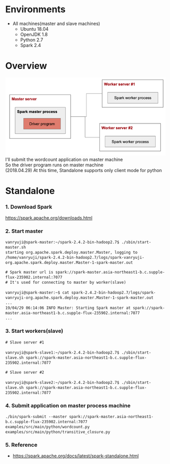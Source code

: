 # Environments
* All machines(master and slave machines)<br>
  * Ubuntu 18.04<br>
  * OpenJDK 1.8<br>
  * Python 2.7<br>
  * Spark 2.4<br>

# Overview
![alt text](overview.png)<br>
I'll submit the wordcount application on master machine<br>
So the driver program runs on master machine<br>
(2018.04.29) At this time, Standalone supports only client mode for python<br>


# Standalone
### 1. Download Spark
https://spark.apache.org/downloads.html

### 2. Start master
```shell
vanryuji@spark-master:~/spark-2.4.2-bin-hadoop2.7$ ./sbin/start-master.sh 
starting org.apache.spark.deploy.master.Master, logging to /home/vanryuji/spark-2.4.2-bin-hadoop2.7/logs/spark-vanryuji-org.apache.spark.deploy.master.Master-1-spark-master.out
```

```shell
# Spark master url is spark://spark-master.asia-northeast1-b.c.supple-flux-235902.internal:7077
# It's used for connecting to master by worker(slave)

vanryuji@spark-master:~$ cat spark-2.4.2-bin-hadoop2.7/logs/spark-vanryuji-org.apache.spark.deploy.master.Master-1-spark-master.out
...
19/04/29 06:14:06 INFO Master: Starting Spark master at spark://spark-master.asia-northeast1-b.c.supple-flux-235902.internal:7077
...
```

### 3. Start workers(slave)
```shell
# Slave server #1

vanryuji@spark-slave1:~/spark-2.4.2-bin-hadoop2.7$ ./sbin/start-slave.sh spark://spark-master.asia-northeast1-b.c.supple-flux-235902.internal:7077
```
```shell
# Slave server #2

vanryuji@spark-slave2:~/spark-2.4.2-bin-hadoop2.7$ ./sbin/start-slave.sh spark://spark-master.asia-northeast1-b.c.supple-flux-235902.internal:7077
```

### 4. Submit application on master process machine
```shell
./bin/spark-submit --master spark://spark-master.asia-northeast1-b.c.supple-flux-235902.internal:7077 examples/src/main/python/wordcount.py examples/src/main/python/transitive_closure.py
```
### 5. Reference
* https://spark.apache.org/docs/latest/spark-standalone.html
